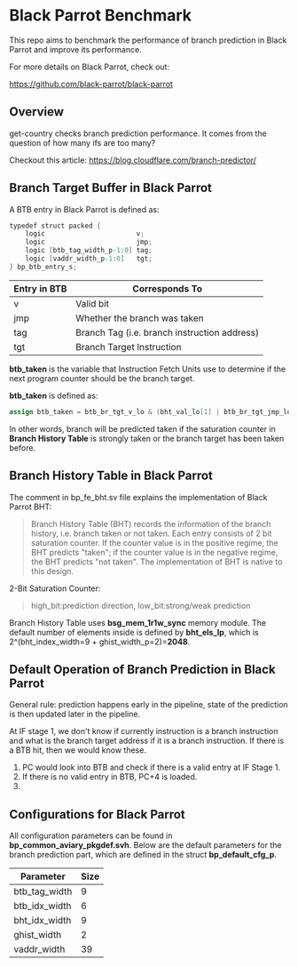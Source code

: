 # Black Parrot Benchmark
This repo aims to benchmark the performance of branch prediction in Black Parrot and improve its performance.



For more details on Black Parrot, check out:

https://github.com/black-parrot/black-parrot



## Overview

get-country checks branch prediction performance. It comes from the question of how many ifs are too many?



Checkout this article:
https://blog.cloudflare.com/branch-predictor/



## Branch Target Buffer in Black Parrot

A BTB entry in Black Parrot is defined as:

```verilog
typedef struct packed {
	logic						v;
	logic						jmp;
	logic [btb_tag_width_p-1:0]	tag;
	logic [vaddr_width_p-1:0]	tgt;
} bp_btb_entry_s;
```

| Entry in BTB | Corresponds To                               |
| ------------ | -------------------------------------------- |
| v            | Valid bit                                    |
| jmp          | Whether the branch was taken                 |
| tag          | Branch Tag (i.e. branch instruction address) |
| tgt          | Branch Target Instruction                    |



__btb_taken__ is the variable that Instruction Fetch Units use to determine if the next program counter should be the branch target.

__btb_taken__ is defined as:

```verilog
assign btb_taken = btb_br_tgt_v_lo & (bht_val_lo[1] | btb_br_tgt_jmp_lo);
```

In other words, branch will be predicted taken if the saturation counter in __Branch History Table__ is strongly taken or the branch target has been taken before.





## Branch History Table in Black Parrot

The comment in bp_fe_bht.sv file explains the implementation of Black Parrot BHT:

> Branch History Table (BHT) records the information of the branch history, i.e. branch taken or not taken. Each entry consists of 2 bit saturation counter. If the counter value is in the positive regime, the BHT predicts "taken"; if the counter value is in the negative regime, the BHT predicts "not taken". The implementation of BHT is native to this design.



2-Bit Saturation Counter:

> high_bit:prediction direction, low_bit:strong/weak prediction



Branch History Table uses __bsg_mem_1r1w_sync__ memory module. The default number of elements inside is defined by __bht_els_lp__, which is 2^(bht_index_width=9 + ghist_width_p=2)=__2048__. 



## Default Operation of Branch Prediction in Black Parrot

General rule: prediction happens early in the pipeline, state of the prediction is then updated later in the pipeline. 



At IF stage 1, we don't know if currently instruction is a branch instruction and what is the branch target address if it is a branch instruction. If there is a BTB hit, then we would know these.



1. PC would look into BTB and check if there is a valid entry at IF Stage 1.
2. If there is no valid entry in BTB, PC+4 is loaded.
3. 



## Configurations for Black Parrot

All configuration parameters can be found in __bp_common_aviary_pkgdef.svh__. Below are the default parameters for the branch prediction part, which are defined in the struct __bp_default_cfg_p__.

| Parameter     | Size |
| ------------- | ---- |
| btb_tag_width | 9    |
| btb_idx_width | 6    |
| bht_idx_width | 9    |
| ghist_width   | 2    |
| vaddr_width   | 39   |

